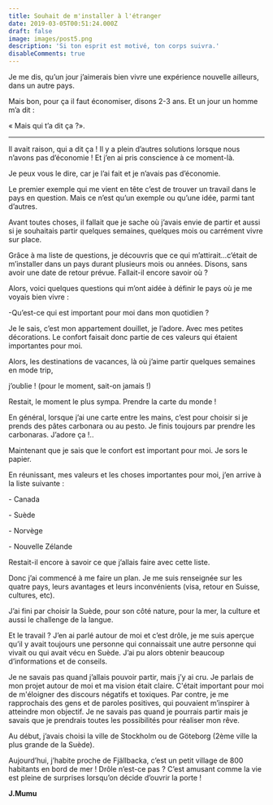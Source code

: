 ```yaml
---
title: Souhait de m'installer à l'étranger
date: 2019-03-05T00:51:24.000Z
draft: false
image: images/post5.png
description: 'Si ton esprit est motivé, ton corps suivra.'
disableComments: true
---
```

Je me dis, qu’un jour j’aimerais bien vivre une expérience nouvelle ailleurs, dans un autre pays.

Mais bon, pour ça il faut économiser, disons 2-3 ans. Et un jour un homme m’a dit :

« Mais qui t’a dit ça ?».

- - -

Il avait raison, qui a dit ça ! Il y a plein d’autres solutions lorsque nous n’avons pas d’économie ! Et j’en ai pris conscience à ce moment-là. 

Je peux vous le dire, car je l’ai fait et je n’avais pas d’économie.

Le premier exemple qui me vient en tête c’est de trouver un travail dans le pays en question. Mais ce n’est qu’un exemple ou qu’une idée, parmi tant d’autres.



Avant toutes choses, il fallait que je sache où j’avais envie de partir et aussi si je souhaitais partir quelques semaines, quelques mois ou carrément vivre sur place.



Grâce à ma liste de questions, je découvris que ce qui m’attirait...c’était de m’installer dans un pays durant plusieurs mois ou années. Disons, sans avoir une date de retour prévue. Fallait-il encore savoir où ?



Alors, voici quelques questions qui m’ont aidée à définir le pays où je me voyais bien vivre :



\-Qu’est-ce qui est important pour moi dans mon quotidien ?

Je le sais, c’est mon appartement douillet, je l’adore. Avec mes petites décorations. Le confort faisait donc partie de ces valeurs qui étaient importantes pour moi. 

Alors, les destinations de vacances, là où j’aime partir quelques semaines en mode trip, 

j’oublie ! (pour le moment, sait-on jamais !)



Restait, le moment le plus sympa. Prendre la carte du monde !

En général, lorsque j’ai une carte entre les mains, c’est pour choisir si je prends des pâtes carbonara ou au pesto. Je finis toujours par prendre les carbonaras. J’adore ça !..



Maintenant que je sais que le confort est important pour moi. Je sors le papier.

En réunissant, mes valeurs et les choses importantes pour moi, j’en arrive à la liste suivante :

\-          Canada

\-          Suède

\-          Norvège

\-          Nouvelle Zélande



Restait-il encore à savoir ce que j’allais faire avec cette liste.

Donc j’ai commencé à me faire un plan. Je me suis renseignée sur les quatre pays, leurs avantages et leurs inconvénients (visa, retour en Suisse, cultures, etc).



J’ai fini par choisir la Suède, pour son côté nature, pour la mer, la culture et aussi le challenge de la langue. 



Et le travail ? J’en ai parlé autour de moi et c’est drôle, je me suis aperçue qu’il y avait toujours une personne qui connaissait une autre personne qui vivait ou qui avait vécu en Suède. J’ai pu alors obtenir beaucoup d’informations et de conseils.



Je ne savais pas quand j’allais pouvoir partir, mais j’y ai cru. Je parlais de mon projet autour de moi et ma vision était claire. C'était important pour moi de m'éloigner des discours négatifs et toxiques. Par contre, je me rapprochais des gens et de paroles positives, qui pouvaient m’inspirer à atteindre mon objectif. Je ne savais pas quand je pourrais partir mais je savais  que je prendrais toutes les possibilités pour réaliser mon rêve.



Au début, j’avais choisi la ville de Stockholm ou de Göteborg (2ème ville la plus grande de la Suède). 



Aujourd’hui, j’habite proche de Fjällbacka, c’est un petit village de 800 habitants en bord de mer ! Drôle n’est-ce pas ?  C’est amusant comme la vie est pleine de surprises lorsqu’on décide d’ouvrir la porte !

**J.Mumu**
